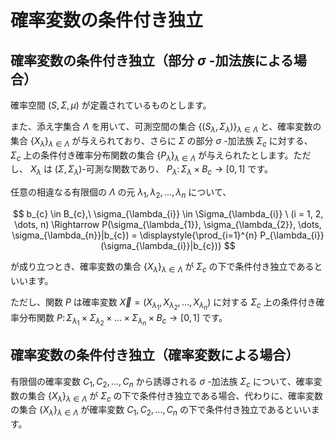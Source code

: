 # 確率変数の条件付き独立

## 確率変数の条件付き独立（部分 $\sigma$ -加法族による場合）
確率空間 $(S, \Sigma, \mu)$ が定義されているものとします。  

また、添え字集合 $\Lambda$ を用いて、可測空間の集合 $\lbrace (S_{\lambda}, \Sigma_{\lambda}) \rbrace_{\lambda \in \Lambda}$ と、確率変数の集合 $\lbrace X_{\lambda} \rbrace_{\lambda \in \Lambda}$ が与えられており、さらに  $\Sigma$ の部分 $\sigma$ -加法族 $\Sigma_{c}$ に対する、 $\Sigma_{c}$ 上の条件付き確率分布関数の集合 $\lbrace P_{\lambda} \rbrace_{\lambda \in \Lambda}$ が与えられたとします。ただし、 $X_{\lambda}$ は $(\Sigma, \Sigma_{\lambda})$-可測な関数であり、 $P_{\lambda} \colon \Sigma_{\lambda} \times B_{c} \rightarrow [0,1]$ です。

任意の相違なる有限個の $\Lambda$ の元 $\lambda_{1}, \lambda_{2}, \dots, \lambda_{n}$ について、

$$
b_{c} \in B_{c},\ \sigma_{\lambda_{i}} \in \Sigma_{\lambda_{i}} \ (i = 1, 2, \dots, n) \Rightarrow
P(\sigma_{\lambda_{1}}, \sigma_{\lambda_{2}}, \dots, \sigma_{\lambda_{n}}|b_{c}) = \displaystyle{\prod_{i=1}^{n} P_{\lambda_{i}}(\sigma_{\lambda_{i}}|b_{c})}
$$

が成り立つとき、確率変数の集合 $\lbrace X_{\lambda} \rbrace_{\lambda \in \Lambda}$ が $\Sigma_{c}$ の下で条件付き独立であるといいます。

ただし、関数 $P$ は確率変数 $\overrightarrow{X} = (X_{\lambda_{1}}, X_{\lambda_{2}}, \dots, X_{\lambda_{n}})$ に対する $\Sigma_{c}$ 上の条件付き確率分布関数 $P \colon \Sigma_{\lambda_{1}} \times \Sigma_{\lambda_{2}} \times \dots \times \Sigma_{\lambda_{n}} \times B_{c} \rightarrow [0, 1]$ です。

## 確率変数の条件付き独立（確率変数による場合）
有限個の確率変数 $C_{1}, C_{2}, \dots, C_{n}$ から誘導される $\sigma$ -加法族 $\Sigma_{c}$ について、確率変数の集合 $\lbrace X_{\lambda} \rbrace_{\lambda \in \Lambda}$ が $\Sigma_{c}$ の下で条件付き独立である場合、代わりに、確率変数の集合 $\lbrace X_{\lambda} \rbrace_{\lambda \in \Lambda}$ が確率変数 $C_{1}, C_{2}, \dots, C_{n}$ の下で条件付き独立であるといいます。
